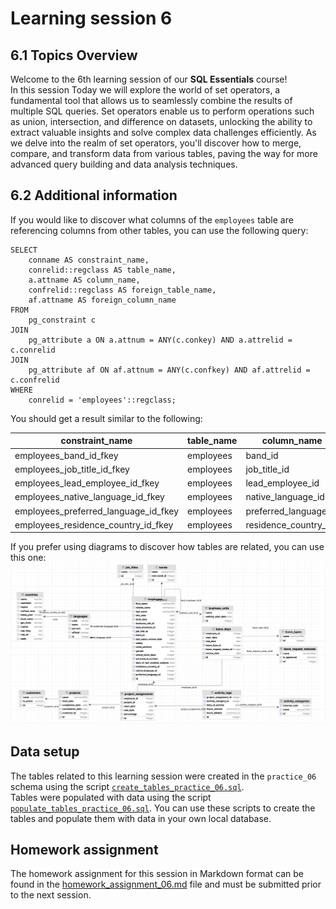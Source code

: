 # Learning session 6

## 6.1 Topics Overview
Welcome to the 6th learning session of our **SQL Essentials** course!  
In this session Today we will explore the world of set operators, a fundamental tool that allows us to 
seamlessly combine the results of multiple SQL queries. Set operators enable us to perform operations such 
as union, intersection, and difference on datasets, unlocking the ability to extract valuable insights and 
solve complex data challenges efficiently. As we delve into the realm of set operators, you'll discover how to 
merge, compare, and transform data from various tables, paving the way for more advanced query building and data 
analysis techniques.

## 6.2 Additional information
If you would like to discover what columns of the ```employees``` table are 
referencing columns from other tables, you can use the following query:

```postgresql
SELECT
    conname AS constraint_name,
    conrelid::regclass AS table_name,
    a.attname AS column_name,
    confrelid::regclass AS foreign_table_name,
    af.attname AS foreign_column_name
FROM
    pg_constraint c
JOIN
    pg_attribute a ON a.attnum = ANY(c.conkey) AND a.attrelid = c.conrelid
JOIN
    pg_attribute af ON af.attnum = ANY(c.confkey) AND af.attrelid = c.confrelid
WHERE
    conrelid = 'employees'::regclass;
```
You should get a result similar to the following:

|constraint_name|table_name|column_name|foreign_table_name|foreign_column_name|
|----------------------|----------------------|----------------------|----------------------|----------------------|
|employees_band_id_fkey|employees|band_id|bands|id|
|employees_job_title_id_fkey|employees|job_title_id|job_titles|id|
|employees_lead_employee_id_fkey|employees|lead_employee_id|employees|id|
|employees_native_language_id_fkey|employees|native_language_id|languages|id|
|employees_preferred_language_id_fkey|employees|preferred_language_id|languages|id|
|employees_residence_country_id_fkey|employees|residence_country_id|countries|code|

If you prefer using diagrams to discover how tables are related, you can use this one:
![db_diagram_practice_06.png](db_diagram_practice_06.png)


## Data setup
The tables related to this learning session were created in the ```practice_06``` schema using the script
[`create_tables_practice_06.sql`](data_setup/create_tables_practice_06.sql).  
Tables were populated with data using the script 
[`populate_tables_practice_06.sql`](data_setup/populate_tables_practice_06.sql).
You can use these scripts to create the tables and populate them with data in your own local database.

## Homework assignment
The homework assignment for this session in Markdown format can be found in the
[homework_assignment_06.md](assignments/homework_assignment_06.md) file and must be submitted prior to the next session.
